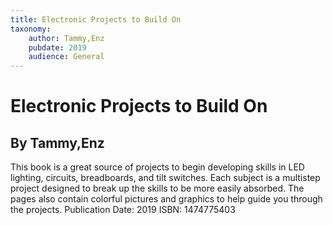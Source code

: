 ```yaml
---
title: Electronic Projects to Build On
taxonomy:
	author: Tammy,Enz
	pubdate: 2019
	audience: General
---
```

# Electronic Projects to Build On
## By Tammy,Enz

This book is a great source of projects to begin developing skills in LED lighting, circuits, breadboards, and tilt switches.  Each subject is a multistep project designed to break up the skills to be more easily absorbed.  The pages also contain colorful pictures and graphics to help guide you through the projects.
Publication Date: 2019
ISBN: 1474775403